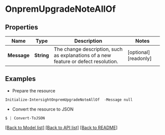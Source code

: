 # OnpremUpgradeNoteAllOf
## Properties

Name | Type | Description | Notes
------------ | ------------- | ------------- | -------------
**Message** | **String** | The change description, such as explanations of a new feature or defect resolution. | [optional] [readonly] 

## Examples

- Prepare the resource
```powershell
Initialize-IntersightOnpremUpgradeNoteAllOf  -Message null
```

- Convert the resource to JSON
```powershell
$ | Convert-ToJSON
```

[[Back to Model list]](../README.md#documentation-for-models) [[Back to API list]](../README.md#documentation-for-api-endpoints) [[Back to README]](../README.md)

